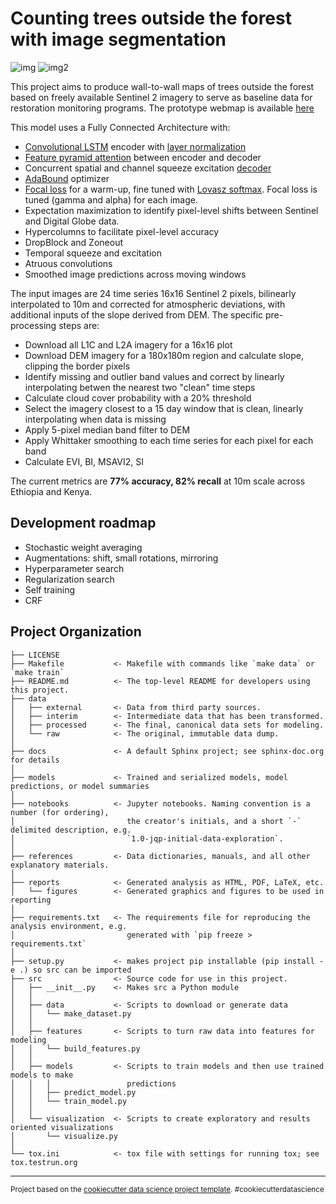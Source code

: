 Counting trees outside the forest with image segmentation
==============================

![img](https://raw.githubusercontent.com/wri/restoration-mapper/master/references/example_img.png)
![img2](https://raw.githubusercontent.com/wri/restoration-mapper/master/references/webmap.png)

This project aims to produce wall-to-wall maps of trees outside the forest based on freely available Sentinel 2 imagery to serve as baseline data for restoration monitoring programs. The prototype webmap is available [here](https://restorationmapper.org/)

This model uses a Fully Connected Architecture with:
*  [Convolutional LSTM](https://papers.nips.cc/paper/5955-convolutional-lstm-network-a-machine-learning-approach-for-precipitation-nowcasting.pdf) encoder with [layer normalization](https://arxiv.org/abs/1607.06450)
*  [Feature pyramid attention](https://arxiv.org/abs/1805.10180) between encoder and decoder
*  Concurrent spatial and channel squeeze excitation [decoder](https://arxiv.org/abs/1803.02579)
*  [AdaBound](https://arxiv.org/abs/1902.09843) optimizer
*  [Focal loss](https://arxiv.org/abs/1708.02002) for a warm-up, fine tuned with [Lovasz softmax](https://arxiv.org/abs/1705.08790). Focal loss is tuned (gamma and alpha) for each image.
*  Expectation maximization to identify pixel-level shifts between Sentinel and Digital Globe data.
*  Hypercolumns to facilitate pixel-level accuracy
*  DropBlock and Zoneout
*  Temporal squeeze and excitation
*  Atruous convolutions
*  Smoothed image predictions across moving windows

The input images are 24 time series 16x16 Sentinel 2 pixels, bilinearly interpolated to 10m and corrected for atmospheric deviations, with additional inputs of the slope derived from DEM. The specific pre-processing steps are:

*  Download all L1C and L2A imagery for a 16x16 plot
*  Download DEM imagery for a 180x180m region and calculate slope, clipping the border pixels
*  Identify missing and outlier band values and correct by linearly interpolating betwen the nearest two "clean" time steps
*  Calculate cloud cover probability with a 20% threshold
*  Select the imagery closest to a 15 day window that is clean, linearly interpolating when data is missing
*  Apply 5-pixel median band filter to DEM
*  Apply Whittaker smoothing to each time series for each pixel for each band
*  Calculate EVI, BI, MSAVI2, SI


The current metrics are **77% accuracy, 82% recall** at 10m scale across Ethiopia and Kenya.

## Development roadmap

*  Stochastic weight averaging
*  Augmentations: shift, small rotations, mirroring
*  Hyperparameter search
*  Regularization search
*  Self training
*  CRF

Project Organization
------------

    ├── LICENSE
    ├── Makefile           <- Makefile with commands like `make data` or `make train`
    ├── README.md          <- The top-level README for developers using this project.
    ├── data
    │   ├── external       <- Data from third party sources.
    │   ├── interim        <- Intermediate data that has been transformed.
    │   ├── processed      <- The final, canonical data sets for modeling.
    │   └── raw            <- The original, immutable data dump.
    │
    ├── docs               <- A default Sphinx project; see sphinx-doc.org for details
    │
    ├── models             <- Trained and serialized models, model predictions, or model summaries
    │
    ├── notebooks          <- Jupyter notebooks. Naming convention is a number (for ordering),
    │                         the creator's initials, and a short `-` delimited description, e.g.
    │                         `1.0-jqp-initial-data-exploration`.
    │
    ├── references         <- Data dictionaries, manuals, and all other explanatory materials.
    │
    ├── reports            <- Generated analysis as HTML, PDF, LaTeX, etc.
    │   └── figures        <- Generated graphics and figures to be used in reporting
    │
    ├── requirements.txt   <- The requirements file for reproducing the analysis environment, e.g.
    │                         generated with `pip freeze > requirements.txt`
    │
    ├── setup.py           <- makes project pip installable (pip install -e .) so src can be imported
    ├── src                <- Source code for use in this project.
    │   ├── __init__.py    <- Makes src a Python module
    │   │
    │   ├── data           <- Scripts to download or generate data
    │   │   └── make_dataset.py
    │   │
    │   ├── features       <- Scripts to turn raw data into features for modeling
    │   │   └── build_features.py
    │   │
    │   ├── models         <- Scripts to train models and then use trained models to make
    │   │   │                 predictions
    │   │   ├── predict_model.py
    │   │   └── train_model.py
    │   │
    │   └── visualization  <- Scripts to create exploratory and results oriented visualizations
    │       └── visualize.py
    │
    └── tox.ini            <- tox file with settings for running tox; see tox.testrun.org


--------

<p><small>Project based on the <a target="_blank" href="https://drivendata.github.io/cookiecutter-data-science/">cookiecutter data science project template</a>. #cookiecutterdatascience</small></p>

